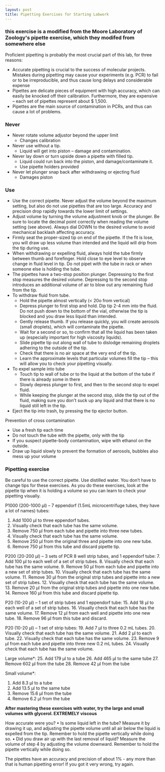 ```yaml
---
layout: post
title: Pipetting Exercises for Starting Labwork
---
```

### this exercise is a modified from the Moore Laboratory of Zoology's pipette exercise, which they modifed from somewhere else 

Proficient pipetting is probably the most crucial part of this lab, for three reasons:

- Accurate pipetting is crucial to the success of molecular projects. Mistakes during pipetting may cause your experiments (e.g. PCR) to fail or to be irreproducible, and thus cause long delays and considerable expense
- Pipettes are delicate pieces of equipment with high accuracy, which can easily be knocked off their calibration. Furthermore, they are expensive – each set of pipettes represent about $ 1,500.
- Pipettes are the main source of contamination in PCRs, and thus can cause a lot of problems. 

### Never
*	Never rotate volume adjustor beyond the upper limit 
    *	Changes calibration
*	Never use without a tip.
    *	Liquid will get into piston – damage and contamination. 
*	Never lay down or turn upside down a pipette with filled tip.
    *	Liquid could run back into the piston, and damage/contaminate it.
    *	Use pipette holders provided 
*	Never let plunger snap back after withdrawing or ejecting fluid
    *	Damages piston 
### Use
* Use the correct pipette. Never adjust the volume beyond the maximum setting, but also do not use pipettes that are too large. Accuracy and precision drop rapidly towards the lower limit of settings. 
* Adjust volume by turning the volume adjustment knob or the plunger. Be sure to locate the decimal point correctly when reading the volume setting (see above). Always dial DOWN to the desired volume to avoid mechanical backlash affecting accuracy.
* Firmly seat the proper-sized tip on end of the pipette. If the fit is lose, you will draw up less volume than intended and the liquid will drip from the tip during use.
* When withdrawing or expelling fluid, always hold the tube firmly between thumb and forefinger. Hold close to eye level to observe change in fluid level in tip. Do not pipet with the tube in rack or when someone else is holding the tube.
* The pipettes have a two-stop position plunger. Depressing to the first stop measures the desired volume. Depressing to the second stop introduces an additional volume of air to blow out any remaining fluid from the tip.
* To withdraw fluid from tube.
    - Hold the pipette almost vertically (< 20o from vertical)
    - Depress plunger to first stop and hold. Dip tip 2-4 mm into the fluid.  Do not push down to the bottom of the vial, otherwise the tip is blocked and you draw less liquid than intended.
    - Gently release thumb. If you release quickly, you will create aerosols (small droplets), which will contaminate the pipette.
    - Wait for a second or so, to confirm that all the liquid has been taken up (especially important for high viscosity liquids).
    - Slide pipette tip out along wall of tube to dislodge remaining droplets adhering to the outside of the tip.
    - Check that there is no air space at the very end of the tip. 
    - Learn the approximate levels that particular volumes fill the tip – this will allow you to check your pipetting visually.
* To expel sample into tube
    - Touch tip to wall of tube or to the liquid at the bottom of the tube if there is already some in there
    - Slowly depress plunger to first, and then to the second stop to expel fluid.
    - While keeping the plunger at the second stop, slide the tip out of the fluid, making sure you don't suck up any liquid and that there is no liquid still left in the tip.
* Eject the tip into trash, by pressing the tip ejector button.

Prevention of cross contamination

-	Use a fresh tip each time
-	Do not touch the tube with the pipette, only with the tip
-	If you suspect pipette-body contamination, wipe with ethanol on the outside. 
-	Draw up liquid slowly to prevent the formation of aerosols, bubbles also mess up your volume

### Pipetting exercise
Be careful to use the correct pipette. Use distilled water. You don’t have to change tips for these exercises. As you do these exercises, look at the pipette tip when it is holding a volume so you can learn to check your pipetting visually.

P1000 (200-1000 µl) – 7 eppendorf (1.5mL microcentrifuge tubes, they have a lot of names) tubes:
1.	Add 1000 µl to three eppendorf tubes.
2.	Visually check that each tube has the same volume.
3.	Remove 750 µl from each tube and pipette into three new tubes.
4.	Visually check that each tube has the same volume.
5.	Remove 250 µl from the original three and pipette into one new tube.
6.	Remove 750 µl from this tube and discard pipette tip.

P200 (20-200 µl) – 3 sets of PCR 8 well strip tubes, and 1 eppendorf tube:
7.	Add 100 µl to each well of a set of strip tubes.
8.	Visually check that each tube has the same volume.
9.	Remove 50 µl from each tube and pipette into a new set of strip tubes.
10.	Visually check that each tube has the same volume.
11.	Remove 30 µl from the original strip tubes and pipette into a new set of strip tubes.
12.	Visually check that each tube has the same volume.
13.	Remove 20 µl from the original strip tubes and pipette into one new tube. 
14.	Remove 160 µl from this tube and discard pipette tip.

P20 (10-20 µl) – 1 set of strip tubes and 1 eppendorf tube:
15.	Add 18 µl to each well of a set of strip tubes.
16.	Visually check that each tube has the same volume.
17.	Remove 12 µl from each well and pipette into one new tube.
18.	Remove 96 µl from this tube and discard.

P20 (10-20 µl) – 1 set of strip tubes:
19.	Add 7 µl to three 0.2 mL tubes.
20.	Visually check that each tube has the same volume.
21.	Add 2 µl to each tube.
22.	Visually check that each tube has the same volume.
23.	Remove 9 µl from each tube and pipette into three new 0.2 mL tubes.
24.	Visually check that each tube has the same volume.

Large volume*:
25.	Add 179 µl to a tube
26.	Add 465 µl to the same tube
27.	Remove 602 µl from the tube
28.	Remove 42 µl from the tube

Small volume*:
1.	Add 8.3 µl to a tube
2.	Add 13.5 µl to the same tube
3.	Remove 15.6 µl from the tube
4.	Remove 6.2 µl from the tube

**After mastering these exercises with water, try the large and small volumes with glycerol. EXTREMELY viscous**

How accurate were you?
•	Is some liquid left in the tube? Measure it by drawing it up, and adjusting the pipette volume until all air below the liquid is expelled from the tip. Remember to hold the pipette vertically while doing so.
•	Did you draw air up with the last removal of liquid? Measure the volume of step 4 by adjusting the volume downward. Remember to hold the pipette vertically while doing so.

The pipettes have an accuracy and precision of about 1% - any more than that is human pipetting error! If you got it very wrong, try again.









